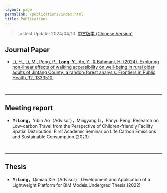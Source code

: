 ```yaml
---
layout: page
permalink: /publications/index.html
title: Publications
---
```


> Lastest Update: 2024/04/10&nbsp;  [中文版本 (Chinese Version)](https://longyistar.github.io/file/publications-zh/)

## Journal Paper

- [Li, H., Li, M., Peng, P., **Long, Y**., Ao, Y., & Bahmani, H. (2024). Exploring non-linear effects of walking accessibility on well-being in rural older adults of Jintang County: a random forest analysis. Frontiers in Public Health, 12, 1333510.](https://longyistar.github.io/mypaper/journal/fpubh-12-1333510.pdf)

  <br>

---

## Meeting report

- **Yi Long**，Yibin Ao（Advisor），Mingyang Li，Panyu Peng. Research on Low-carbon Travel from the Perspective of Children-friendly Facility Spatial Distribution. First Academic Seminar on Life Carbon Emissions and Sustainable Consumption.(2023)

  <br>

---

## Thesis

- **Yi Long**，Qimiao Xie（Advisor）.Development and Application of a Lightweight Platform for BIM Models.Undergrad Thesis.(2022)

  <br>
